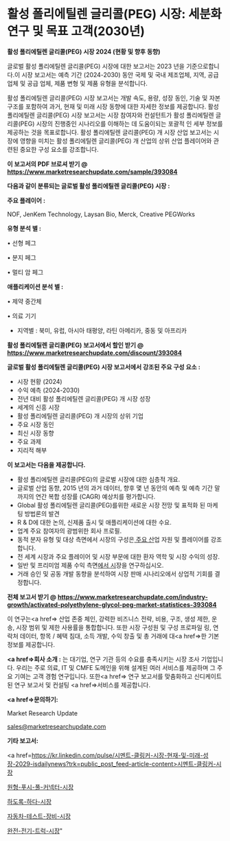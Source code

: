 # 활성 폴리에틸렌 글리콜(PEG) 시장: 세분화 연구 및 목표 고객(2030년)

<strong>활성 폴리에틸렌 글리콜(PEG) 시장 2024 (현황 및 향후 동향)</strong>

글로벌 활성 폴리에틸렌 글리콜(PEG) 시장에 대한 보고서는 2023 년을 기준으로합니다.이 시장 보고서는 예측 기간 (2024-2030) 동안 국제 및 국내 제조업체, 지역, 공급 업체 및 공급 업체, 제품 변형 및 제품 유형을 분석합니다.

활성 폴리에틸렌 글리콜(PEG) 시장 보고서는 개발 속도, 용량, 성장 동인, 기술 및 자본 구조를 포함하여 과거, 현재 및 미래 시장 동향에 대한 자세한 정보를 제공합니다. 활성 폴리에틸렌 글리콜(PEG) 시장 보고서는 시장 참여자와 컨설턴트가 활성 폴리에틸렌 글리콜(PEG) 시장의 진행중인 시나리오를 이해하는 데 도움이되는 포괄적 인 세부 정보를 제공하는 것을 목표로합니다. 활성 폴리에틸렌 글리콜(PEG) 개 시장 산업 보고서는 시장에 영향을 미치는 활성 폴리에틸렌 글리콜(PEG) 개 산업의 상위 산업 플레이어와 관련된 중요한 구성 요소를 강조합니다.



<strong>이 보고서의 PDF 브로셔 받기 @ <a href=https://www.marketresearchupdate.com/sample/393084>https://www.marketresearchupdate.com/sample/393084</a></strong>



<strong>다음과 같이 분류되는 글로벌 활성 폴리에틸렌 글리콜(PEG) 시장 :</strong>



<strong>주요 플레이어 :</strong>

NOF, JenKem Technology, Laysan Bio, Merck, Creative PEGWorks



<strong>유형 분석 별 :</strong>

• 선형 페그

• 분지 페그

• 멀티 암 페그



<strong>애플리케이션 분석 별 :</strong>

• 제약 중간체

• 의료 기기

<ul>
  <li>지역별 : 북미, 유럽, 아시아 태평양, 라틴 아메리카, 중동 및 아프리카</li>
</ul>


<strong>활성 폴리에틸렌 글리콜(PEG) 보고서에서 할인 받기 @ <a href=https://www.marketresearchupdate.com/discount/393084>https://www.marketresearchupdate.com/discount/393084</a></strong>



<strong>글로벌 활성 폴리에틸렌 글리콜(PEG) 시장 보고서에서 강조된 주요 구성 요소 :</strong>
<ul>
  <li>시장 현황 (2024)</li>
  <li>수익 예측 (2024-2030)</li>
  <li>전년 대비 활성 폴리에틸렌 글리콜(PEG) 개 시장 성장</li>
  <li>세계의 신흥 시장</li>
  <li>활성 폴리에틸렌 글리콜(PEG) 개 시장의 상위 기업</li>
  <li>주요 시장 동인</li>
  <li>최신 시장 동향</li>
  <li>주요 과제</li>
  <li>지리적 해부</li>
</ul>


<strong>이 보고서는 다음을 제공합니다.</strong>
<ul>
  <li>활성 폴리에틸렌 글리콜(PEG)의 글로벌 시장에 대한 심층적 개요.</li>
  <li>글로벌 산업 동향, 2015 년의 과거 데이터, 향후 몇 년 동안의 예측 및 예측 기간 말까지의 연간 복합 성장률 (CAGR) 예상치를 평가합니다.</li>
  <li>Global 활성 폴리에틸렌 글리콜(PEG)를위한 새로운 시장 전망 및 표적화 된 마케팅 방법론의 발견</li>
  <li>R &amp; D에 대한 논의, 신제품 출시 및 애플리케이션에 대한 수요.</li>
  <li>업계 주요 참여자의 광범위한 회사 프로필.</li>
  <li>동적 분자 유형 및 대상 측면에서 시장의 구성은<a href=> 주요 산</a>업 자원 및 플레이어를 강조합니다.</li>
  <li>전 세계 시장과 주요 플레이어 및 시장 부문에 대한 환자 역학 및 시장 수익의 성장.</li>
  <li>일반 및 프리미엄 제품 수익 측면<a href=>에서 시</a>장을 연구하십시오.</li>
  <li>거래 승인 및 공동 개발 동향을 분석하여 시장 판매 시나리오에서 상업적 기회를 결정합니다.</li>
</ul>



<strong>전체 보고서 받기 @ <a href=https://www.marketresearchupdate.com/industry-growth/activated-polyethylene-glycol-peg-market-statistices-393084>https://www.marketresearchupdate.com/industry-growth/activated-polyethylene-glycol-peg-market-statistices-393084</a></strong>

이 연구는<a href=> 산업 존중</a> 체인, 강력한 비즈니스 전략, 비용, 구조, 생성 제한, 운송, 시장 범위 및 제한 사용률을 통합합니다. 또한 시장 구성원 및 구성 프로파일 링, 연락처 데이터, 항목 / 혜택 침대, 소득 개발, 수익 창출 및 총 거래에 대<a href=>한 기본 </a>정보를 제공합니다.



<strong><a href=>회사 소</a>개 :</strong>
는 대기업, 연구 기관 등의 수요를 충족시키는 시장 조사 기업입니다. 우리는 주로 의료, IT 및 CMFE 도메인을 위해 설계된 여러 서비스를 제공하며 그 주요 기여는 고객 경험 연구입니다. 또한<a href=> 연구 보</a>고서를 맞춤화하고 신디케이트 된 연구 보고서 및 컨설팅 <a href=>서비스</a>를 제공합니다.



<strong><a href=>문의하기:</a></strong>

Market Research Update

sales@marketresearchupdate.com



<strong>기타 보고서:</strong>

<a href=https://kr.linkedin.com/pulse/시멘트-클링커-시장-현재-및-미래-성장-2029-isdailynews?trk=public_post_feed-article-content>시멘트-클링커-시장</a>

<a href=https://www.linkedin.com/pulse/원형-푸시-풀-커넥터-시장-세분화-연구-및-목표-고객2029년-trend-tracking-tips-360-analysis-1f/>원형-푸시-풀-커넥터-시장</a>

<a href=https://www.linkedin.com/pulse/하도록-하다-시장-경쟁-분석-및-성장-잠재력-2029-market-matrix-musings-analysis-audxf/>하도록-하다-시장</a>

<a href=https://www.linkedin.com/pulse/자동차-테스트-장비-시장-진입-전략-및-위험-평가2029년-trendsetters-talk-360-analysis-rhajf/>자동차-테스트-장비-시장</a>

<a href=https://www.linkedin.com/pulse/완전-전기-트럭-시장-세분화-연구-및-목표-고객2030년-trendsetters-talk-360-analysis-ap5gf/>완전-전기-트럭-시장</a>"
